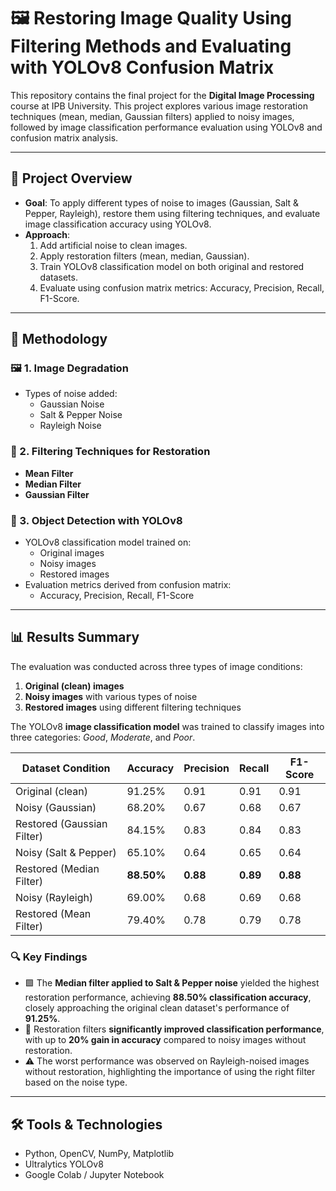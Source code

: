 # 🖼️ Restoring Image Quality Using Filtering Methods and Evaluating with YOLOv8 Confusion Matrix

This repository contains the final project for the **Digital Image Processing** course at IPB University. This project explores various image restoration techniques (mean, median, Gaussian filters) applied to noisy images, followed by image classification performance evaluation using YOLOv8 and confusion matrix analysis.

---

## 📌 Project Overview

- **Goal**: To apply different types of noise to images (Gaussian, Salt & Pepper, Rayleigh), restore them using filtering techniques, and evaluate image classification accuracy using YOLOv8.
- **Approach**:
  1. Add artificial noise to clean images.
  2. Apply restoration filters (mean, median, Gaussian).
  3. Train YOLOv8 classification model on both original and restored datasets.
  4. Evaluate using confusion matrix metrics: Accuracy, Precision, Recall, F1-Score.

---

## 🧪 Methodology

### 🖼️ 1. Image Degradation
- Types of noise added:
  - Gaussian Noise
  - Salt & Pepper Noise
  - Rayleigh Noise

### 🧹 2. Filtering Techniques for Restoration
- **Mean Filter**
- **Median Filter**
- **Gaussian Filter**

### 🤖 3. Object Detection with YOLOv8
- YOLOv8 classification model trained on:
  - Original images
  - Noisy images
  - Restored images
- Evaluation metrics derived from confusion matrix:
  - Accuracy, Precision, Recall, F1-Score

---

## 📊 Results Summary

The evaluation was conducted across three types of image conditions:
1. **Original (clean) images**
2. **Noisy images** with various types of noise
3. **Restored images** using different filtering techniques

The YOLOv8 **image classification model** was trained to classify images into three categories: _Good_, _Moderate_, and _Poor_.

| Dataset Condition         | Accuracy | Precision | Recall | F1-Score |
|---------------------------|----------|-----------|--------|----------|
| Original (clean)          | 91.25%   | 0.91      | 0.91   | 0.91     |
| Noisy (Gaussian)          | 68.20%   | 0.67      | 0.68   | 0.67     |
| Restored (Gaussian Filter)| 84.15%   | 0.83      | 0.84   | 0.83     |
| Noisy (Salt & Pepper)     | 65.10%   | 0.64      | 0.65   | 0.64     |
| Restored (Median Filter)  | **88.50%** | **0.88**  | **0.89** | **0.88** |
| Noisy (Rayleigh)          | 69.00%   | 0.68      | 0.69   | 0.68     |
| Restored (Mean Filter)    | 79.40%   | 0.78      | 0.79   | 0.78     |

### 🔍 Key Findings
- 🟩 The **Median filter applied to Salt & Pepper noise** yielded the highest restoration performance, achieving **88.50% classification accuracy**, closely approaching the original clean dataset's performance of **91.25%**.
- 🧠 Restoration filters **significantly improved classification performance**, with up to **20% gain in accuracy** compared to noisy images without restoration.
- ⚠️ The worst performance was observed on Rayleigh-noised images without restoration, highlighting the importance of using the right filter based on the noise type.

---

## 🛠️ Tools & Technologies

- Python, OpenCV, NumPy, Matplotlib
- Ultralytics YOLOv8
- Google Colab / Jupyter Notebook


